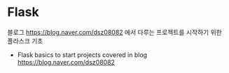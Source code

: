 # Flask
블로그 https://blog.naver.com/dsz08082 에서 다루는 프로젝트를 시작하기 위한 플라스크 기초<br>
- Flask basics to start projects covered in blog https://blog.naver.com/dsz08082
